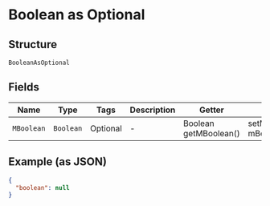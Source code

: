 
# Boolean as Optional

## Structure

`BooleanAsOptional`

## Fields

| Name | Type | Tags | Description | Getter | Setter |
|  --- | --- | --- | --- | --- | --- |
| `MBoolean` | `Boolean` | Optional | - | Boolean getMBoolean() | setMBoolean(Boolean mBoolean) |

## Example (as JSON)

```json
{
  "boolean": null
}
```

